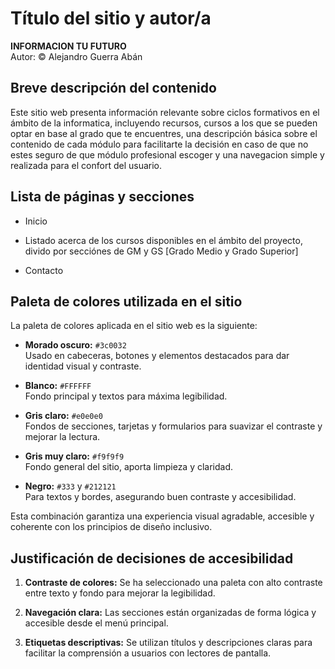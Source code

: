 # Título del sitio y autor/a

**INFORMACION TU FUTURO**  
Autor: © Alejandro Guerra Abán

## Breve descripción del contenido

Este sitio web presenta información relevante sobre ciclos formativos en el ámbito de la informatica, incluyendo recursos, cursos a los que se pueden optar en base al grado que te encuentres, una descripción básica sobre el contenido de cada módulo para facilitarte la decisión en caso de que no estes seguro de que módulo profesional escoger y una navegacion simple y realizada para el confort del usuario.

## Lista de páginas y secciones

- Inicio

- Listado acerca de los cursos disponibles en el ámbito del proyecto, divido por secciónes de GM y GS [Grado Medio y Grado Superior]

- Contacto

## Paleta de colores utilizada en el sitio

La paleta de colores aplicada en el sitio web es la siguiente:

- **Morado oscuro:** `#3c0032`  
    Usado en cabeceras, botones y elementos destacados para dar identidad visual y contraste.

- **Blanco:** `#FFFFFF`  
    Fondo principal y textos para máxima legibilidad.

- **Gris claro:** `#e0e0e0`  
    Fondos de secciones, tarjetas y formularios para suavizar el contraste y mejorar la lectura.

- **Gris muy claro:** `#f9f9f9`  
    Fondo general del sitio, aporta limpieza y claridad.

- **Negro:** `#333` y `#212121`  
    Para textos y bordes, asegurando buen contraste y accesibilidad.

Esta combinación garantiza una experiencia visual agradable, accesible y coherente con los principios de diseño inclusivo.

## Justificación de decisiones de accesibilidad

1. **Contraste de colores:** Se ha seleccionado una paleta con alto contraste entre texto y fondo para mejorar la legibilidad.

2. **Navegación clara:** Las secciones están organizadas de forma lógica y accesible desde el menú principal.

3. **Etiquetas descriptivas:** Se utilizan títulos y descripciones claras para facilitar la comprensión a usuarios con lectores de pantalla.
